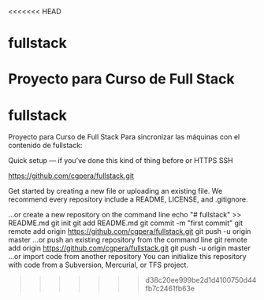 <<<<<<< HEAD
# fullstack
Proyecto para Curso de Full Stack
=======
# fullstack
Proyecto para Curso de Full Stack
Para sincronizar las máquinas con el contenido de fullstack:

Quick setup — if you’ve done this kind of thing before or HTTPS SSH

https://github.com/cgpera/fullstack.git

Get started by creating a new file or uploading an existing file. We recommend every repository include a README, LICENSE, and .gitignore.

…or create a new repository on the command line
echo "# fullstack" >> README.md
git init
git add README.md
git commit -m "first commit"
git remote add origin https://github.com/cgpera/fullstack.git
git push -u origin master
…or push an existing repository from the command line
git remote add origin https://github.com/cgpera/fullstack.git
git push -u origin master
…or import code from another repository
You can initialize this repository with code from a Subversion, Mercurial, or TFS project.
>>>>>>> d38c20ee999be2d1d4100750d44fb7c2461fb63e
